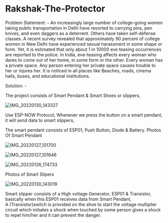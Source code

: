 # Rakshak-The-Protector

Problem Statement: -
An increasingly large number of college-going women taking public transportation in Delhi have resorted to carrying pins, pen knives, and even daggers as a deterrent. Others have taken self-defense classes.
A recent survey revealed that approximately 90 percent of college women in New Delhi have experienced sexual harassment in some shape or form. Yet, it is estimated that only about 1 in 10000 eve teasing occurrences are reported to the police.
In India, eve-teasing affects every woman who dares to come out of her home, in some form or the other. Every woman has a private space. Any person entering her private space causes trouble to her or injures her. It is noticed in all places like Beaches, roads, cinema halls, buses, and educational institutions.

Solution: -

The project consists of Smart Pendant & Smart Shoes or slippers,

![IMG_20220130_143327](https://user-images.githubusercontent.com/56003663/175768402-9838dc73-0f1b-486f-8d29-b6b91c3ffaae.jpg)

Use ESP-NOW Protocol, 
Whenever we press the button on a smart pendant, it will send data to smart slippers,

The smart pendant consists of ESP01, Push Button, Diode & Battery.
Photos Of Smart Pendant

![IMG_20220127_101700](https://user-images.githubusercontent.com/56003663/175768144-db96f41f-86b6-4d5a-8c0d-28881e132544.jpg)

![IMG_20220127_101646](https://user-images.githubusercontent.com/56003663/175768159-e378b123-23f4-4bbe-b196-6c3194e05920.jpg)

![IMG_20220126_174733](https://user-images.githubusercontent.com/56003663/175767967-09b65d9d-2c0d-4699-92cb-68369cfe7c79.jpg)

Photos of Smart Slipers

![IMG_20220130_143019](https://user-images.githubusercontent.com/56003663/175768401-928c14e9-a13e-4ca6-a2d6-d1a6e3c46e1d.jpg)

Smart slipper consists of a High voltage Generator, ESP01 & Transistor, basically when this ESP01 receives data from Smart Pendant,  A (Transistor)switch is provided on the shoe to start the voltage multiplier circuit which initiates a shock when touched by some person gives a  shock to repel him/her and it can prevent the danger.




